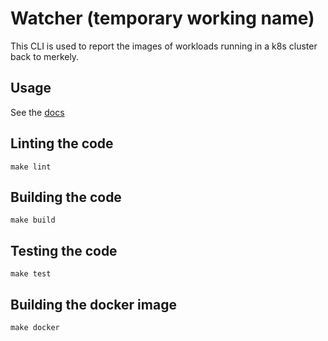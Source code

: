 # Watcher (temporary working name)

This CLI is used to report the images of workloads running in a k8s cluster back to merkely.


## Usage 

See the [docs](docs/merkely.md)

## Linting the code

`make lint`


## Building the code

`make build`

## Testing the code

`make test`

## Building the docker image

`make docker`